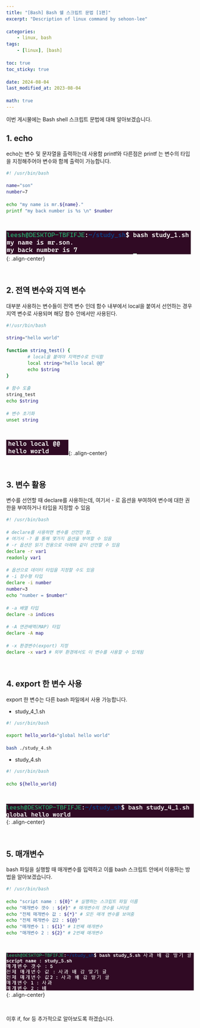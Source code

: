 ```yaml
---
title: "[Bash] Bash 쉘 스크립트 문법 [1편]"
excerpt: "Description of linux command by sehoon-lee"

categories:
    - linux, bash
tags:
    - [linux], [bash]

toc: true
toc_sticky: true

date: 2024-08-04
last_modified_at: 2023-08-04

math: true
---
```


이번 게시물에는 Bash shell 스크립트 문법에 대해 알아보겠습니다.

## 1. echo

echo는 변수 및 문자열을 출력하는데 사용함
printf와 다른점은 printf 는 변수의 타입을 지정해주어야 변수와 함께 출력이 가능합니다.

```bash
#! /usr/bin/bash

name="son"
number=7

echo "my name is mr.${name}."
printf "my back number is %s \n" $number
```
<br>

![img_file](/assets/img/post/bash_shell/result_1.png){: .align-center}

<br>

## 2. 전역 변수와 지역 변수

대부분 사용하는 변수들이 전역 변수 인데 함수 내부에서 local을 붙여서 선언하는 경우 지역 변수로 사용되며 해당 함수 안에서만 사용된다.

```bash
#!/usr/bin/bash

string="hello world"

function string_test() {
        # local을 붙여야 지역변수로 인식함
        local string="hello local @@"
        echo $string
}

# 함수 도출
string_test
echo $string

# 변수 초기화
unset string
```
<br>

![img_file](/assets/img/post/bash_shell/result_2.png){: .align-center}

<br>

## 3. 변수 활용

변수를 선언할 때 declare를 사용하는데, 여기서 - 로 옵션을 부여하여 변수에 대한 권한을 부여하거나 타입을 지정할 수 있음

```bash
#! /usr/bin/bash

# declare를 사용하면 변수를 선언만 함.
# 여기서 -? 를 통해 몇가지 옵션을 부여할 수 있음
# -r 옵션은 읽기 전용으로 아래와 같이 선언할 수 있음
declare -r var1
readonly var1

# 옵션으로 데이터 타입을 지정할 수도 있음
# -i 정수형 타입
declare -i number
number=3
echo "number = $number"

# -a 배열 타입
declare -a indices

# -A 연관배역(MAP) 타입
declare -A map

# -x 환경변수(export) 지정
declare -x var3 # 외부 환경에서도 이 변수를 사용할 수 있게됨
```
<br>

## 4. export 한 변수 사용

export 한 변수는 다른 bash 파일에서 사용 가능합니다.
- study_4_1.sh

```bash
#! /usr/bin/bash

export hello_world="global hello world"

bash ./study_4.sh
```
- study_4.sh
```bash
#! /usr/bin/bash

echo ${hello_world}
```
<br>

![img_file](/assets/img/post/bash_shell/result_3.png){: .align-center}

<br>

## 5. 매개변수

bash 파일을 실행할 때 매개변수를 입력하고 이를 bash 스크립트 안에서 이용하는 방법을 알아보겠습니다.

```bash
#! /usr/bin/bash

echo "script name : ${0}" # 실행하는 스크립트 파일 이름
echo "매개변수 갯수 : ${#}" # 매개변수의 갯수를 나타냄
echo "전체 매개변수 값 : ${*}" # 모든 매개 변수를 보여줌
echo "전체 매개변수 값2 : ${@}"
echo "매개변수 1 : ${1}" # 1번째 매개변수
echo "매개변수 2 : ${2}" # 2번째 매개변수
```

<br>

![img_file](/assets/img/post/bash_shell/result_4.png){: .align-center}

<br>

이후 if, for 등 추가적으로 알아보도록 하겠습니다.